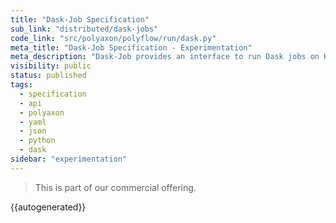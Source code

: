 ```yaml
---
title: "Dask-Job Specification"
sub_link: "distributed/dask-jobs"
code_link: "src/polyaxon/polyflow/run/dask.py"
meta_title: "Dask-Job Specification - Experimentation"
meta_description: "Dask-Job provides an interface to run Dask jobs on Kubernetes."
visibility: public
status: published
tags:
  - specification
  - api
  - polyaxon
  - yaml
  - json
  - python
  - dask
sidebar: "experimentation"
---
```


<blockquote class="commercial">This is part of our commercial offering.</blockquote>

{{autogenerated}}
